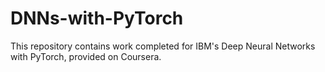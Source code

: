 # DNNs-with-PyTorch
This repository contains work completed for IBM's Deep Neural Networks with PyTorch, provided on Coursera.